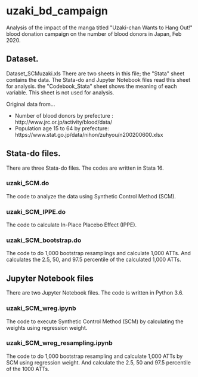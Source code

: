 # uzaki_bd_campaign
Analysis of the impact of the manga titled "Uzaki-chan Wants to Hang Out!" blood donation campaign on the number of blood donors in Japan, Feb 2020.

## Dataset.
Dataset_SCMuzaki.xls
There are two sheets in this file; the "Stata" sheet contains the data. The Stata-do and Jupyter Notebook files read this sheet for analysis. the "Codebook_Stata" sheet shows the meaning of each variable. This sheet is not used for analysis.

Original data from...
<ul>
<li>Number of blood donors by prefecture : http://www.jrc.or.jp/activity/blood/data/
<li>Population age 15 to 64 by prefecture: https://www.stat.go.jp/data/nihon/zuhyou/n200200600.xlsx
</ul>


## Stata-do files.
There are three Stata-do files. The codes are written in Stata 16.
### uzaki_SCM.do
The code to analyze the data using Synthetic Control Method (SCM).
### uzaki_SCM_IPPE.do
The code to calculate In-Place Placebo Effect (IPPE).
### uzaki_SCM_bootstrap.do
The code to do 1,000 bootstrap resamplings and calculate 1,000 ATTs.  And calculates the 2.5, 50, and 97.5 percentile of the calculated 1,000 ATTs.

## Jupyter Notebook files
There are two Jupyter Notebook files. The code is written in Python 3.6.
### uzaki_SCM_wreg.ipynb
The code to execute Synthetic Control Method (SCM) by calculating the weights using regression weight.
### uzaki_SCM_wreg_resampling.ipynb
The code to do 1,000 bootstrap resampling and calculate 1,000 ATTs by SCM using regression weight. And calculate the 2.5, 50 and 97.5 percentile of the 1000 ATTs.

